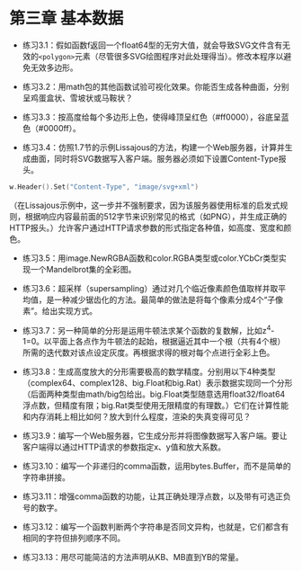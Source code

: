 # 第三章 基本数据

- 练习3.1：假如函数f返回一个float64型的无穷大值，就会导致SVG文件含有无效的`<polygon>`元素（尽管很多SVG绘图程序对此处理得当）。修改本程序以避免无效多边形。

- 练习3.2：用math包的其他函数试验可视化效果。你能否生成各种曲面，分别呈鸡蛋盒状、雪坡状或马鞍状？

- 练习3.3：按高度给每个多边形上色，使得峰顶呈红色（#ff0000），谷底呈蓝色（#0000ff）。

- 练习3.4：仿照1.7节的示例Lissajous的方法，构建一个Web服务器，计算并生成曲面，同时将SVG数据写入客户端。服务器必须如下设置Content-Type报头。

```go
w.Header().Set("Content-Type", "image/svg+xml")
```

（在Lissajous示例中，这一步并不强制要求，因为该服务器使用标准的启发式规则，根据响应内容最前面的512字节来识别常见的格式（如PNG），并生成正确的HTTP报头。）允许客户通过HTTP请求参数的形式指定各种值，如高度、宽度和颜色。

- 练习3.5：用image.NewRGBA函数和color.RGBA类型或color.YCbCr类型实现一个Mandelbrot集的全彩图。

- 练习3.6：超采样（supersampling）通过对几个临近像素颜色值取样并取平均值，是一种减少锯齿化的方法。最简单的做法是将每个像素分成4个“子像素”。给出实现方式。

- 练习3.7：另一种简单的分形是运用牛顿法求某个函数的复数解，比如z<sup>4</sup>-1=0。以平面上各点作为牛顿法的起始，根据逼近其中一个根（共有4个根）所需的迭代数对该点设定灰度。再根据求得的根对每个点进行全彩上色。

- 练习3.8：生成高度放大的分形需要极高的数学精度。分别用以下4种类型（complex64、complex128、big.Float和big.Rat）表示数据实现同一个分形（后面两种类型由math/big包给出。big.Float类型随意选用float32/float64浮点数，但精度有限；big.Rat类型使用无限精度的有理数。）它们在计算性能和内存消耗上相比如何？放大到什么程度，渲染的失真变得可见？

- 练习3.9：编写一个Web服务器，它生成分形并将图像数据写入客户端。要让客户端得以通过HTTP请求的参数指定x、y值和放大系数。

- 练习3.10：编写一个非递归的comma函数，运用bytes.Buffer，而不是简单的字符串拼接。

- 练习3.11：增强comma函数的功能，让其正确处理浮点数，以及带有可选正负号的数字。

- 练习3.12：编写一个函数判断两个字符串是否同文异构，也就是，它们都含有相同的字符但排列顺序不同。

- 练习3.13：用尽可能简洁的方法声明从KB、MB直到YB的常量。
